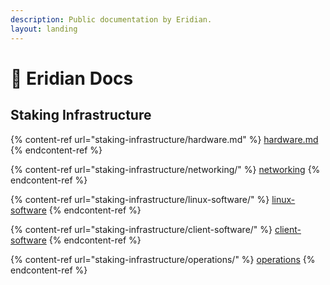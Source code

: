 ```yaml
---
description: Public documentation by Eridian.
layout: landing
---
```


# 📖 Eridian Docs

## Staking Infrastructure

{% content-ref url="staking-infrastructure/hardware.md" %}
[hardware.md](staking-infrastructure/hardware.md)
{% endcontent-ref %}

{% content-ref url="staking-infrastructure/networking/" %}
[networking](staking-infrastructure/networking/)
{% endcontent-ref %}

{% content-ref url="staking-infrastructure/linux-software/" %}
[linux-software](staking-infrastructure/linux-software/)
{% endcontent-ref %}

{% content-ref url="staking-infrastructure/client-software/" %}
[client-software](staking-infrastructure/client-software/)
{% endcontent-ref %}

{% content-ref url="staking-infrastructure/operations/" %}
[operations](staking-infrastructure/operations/)
{% endcontent-ref %}
